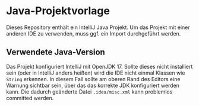 # Java-Projektvorlage

Dieses Repository enthält ein IntelliJ Java Projekt. Um das Projekt mit einer anderen IDE zu
verwenden, muss ggf. ein Import durchgeführt werden.

## Verwendete Java-Version

Das Projekt konfiguriert IntelliJ mit OpenJDK 17. Sollte dieses nicht installiert sein (oder in
IntelliJ anders heißen) wird die IDE nicht einmal Klassen wie `String` erkennen. In diesem Fall
sollte am oberen Rand des Editors eine Warnung sichtbar sein, über das das korrekte JDK konfiguriert werden kann. Die dadurch geänderte Datei `.idea/misc.xml` kann problemlos committed werden.
